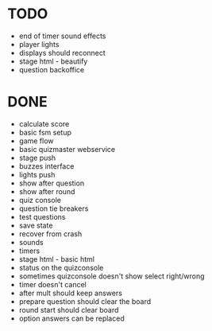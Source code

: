 

# TODO
 - end of timer sound effects
 - player lights 
 - displays should reconnect
 - stage html	- beautify
 - question backoffice

 # DONE
 - calculate score
 - basic fsm setup
 - game flow
 - basic quizmaster webservice
 - stage push
 - buzzes interface
 - lights push
 - show after question
 - show after round
 - quiz console
 - question tie breakers
 - test questions
 - save state
 - recover from crash
 - sounds
 - timers
 - stage html - basic html
 - status on the quizconsole
 - sometimes quizconsole doesn't show select right/wrong
 - timer doesn't cancel
 - after mult should keep answers
 - prepare question should clear the board
 - round start should clear board
 - option answers can be replaced
